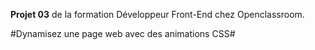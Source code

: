 __Projet 03__ de la formation Développeur Front-End chez Openclassroom. 

#Dynamisez une page web avec des animations CSS#
